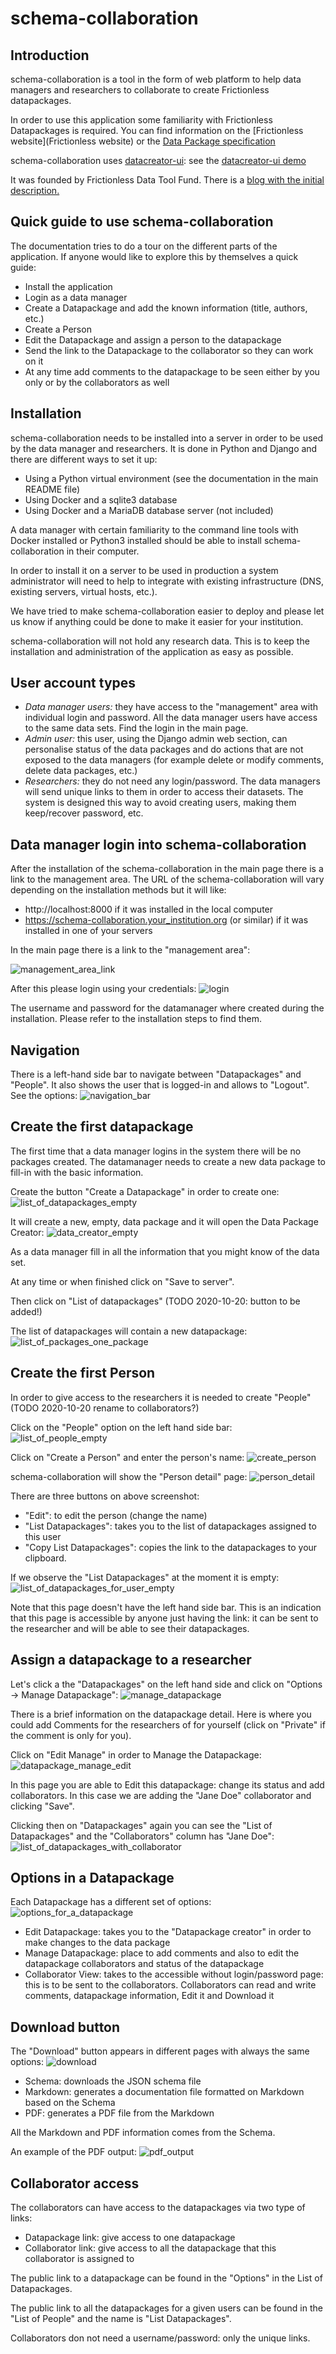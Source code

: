 # schema-collaboration
## Introduction
schema-collaboration is a tool in the form of web platform to help data managers and researchers to collaborate to create Frictionless datapackages.

In order to use this application some familiarity with Frictionless Datapackages is required. You can find information on the [Frictionless website](Frictionless website) or the [Data Package specification](https://specs.frictionlessdata.io/data-package/)

schema-collaboration uses [datacreator-ui](https://github.com/frictionlessdata/datapackage-ui): see the [datacreator-ui demo](https://create.frictionlessdata.io/)

It was founded by Frictionless Data Tool Fund. There is a [blog with the initial description.](https://frictionlessdata.io/blog/2020/07/16/tool-fund-polar-institute/#meet-carles-pina-estany)

## Quick guide to use schema-collaboration
The documentation tries to do a tour on the different parts of the application. If anyone would like to explore this by themselves a quick guide:
 * Install the application
 * Login as a data manager
 * Create a Datapackage and add the known information (title, authors, etc.)
 * Create a Person
 * Edit the Datapackage and assign a person to the datapackage
 * Send the link to the Datapackage to the collaborator so they can work on it
 * At any time add comments to the datapackage to be seen either by you only or by the collaborators as well

## Installation
schema-collaboration needs to be installed into a server in order to be used by the data manager and researchers. It is done in Python and Django and there are different ways to set it up:
 * Using a Python virtual environment (see the documentation in the main README file)
 * Using Docker and a sqlite3 database
 * Using Docker and a MariaDB database server (not included)

A data manager with certain familiarity to the command line tools with Docker installed or Python3 installed should be able to install schema-collaboration in their computer.

In order to install it on a server to be used in production a system administrator will need to help to integrate with existing infrastructure (DNS, existing servers, virtual hosts, etc.).

We have tried to make schema-collaboration easier to deploy and please let us know if anything could be done to make it easier for your institution.

schema-collaboration will not hold any research data. This is to keep the installation and administration of the application as easy as possible.

## User account types
 * *Data manager users:* they have access to the "management" area with individual login and password. All the data manager users have access to the same data sets. Find the login in the main page.
 * *Admin user:* this user, using the Django admin web section, can personalise status of the data packages and do actions that are not exposed to the data managers (for example delete or modify comments, delete data packages, etc.)
 * *Researchers:* they do not need any login/password. The data managers will send unique links to them in order to access their datasets. The system is designed this way to avoid creating users, making them keep/recover password, etc.

## Data manager login into schema-collaboration
After the installation of the schema-collaboration in the main page there is a link to the management area. The URL of the schema-collaboration will vary depending on the installation methods but it will like:
 * http://localhost:8000 if it was installed in the local computer
 * https://schema-collaboration.your_institution.org (or similar) if it was installed in one of your servers

In the main page there is a link to the "management area":

![management_area_link](images/homepage_link_to_management_area.png)

After this please login using your credentials:
![login](images/login.png)

The username and password for the datamanager where created during the installation. Please refer to the installation steps to find them.

## Navigation
There is a left-hand side bar to navigate between "Datapackages" and "People". It also shows the user that is logged-in and allows to "Logout". See the options:
![navigation_bar](images/navigation_bar.png)

## Create the first datapackage
The first time that a data manager logins in the system there will be no packages created. The datamanager needs to create a new data package to fill-in with the basic information.

Create the button "Create a Datapackage" in order to create one:
![list_of_datapackages_empty](images/list_of_packages_empty.png)

It will create a new, empty, data package and it will open the Data Package Creator:
![data_creator_empty](images/datacreator_ui_empty.png)

As a data manager fill in all the information that you might know of the data set.

At any time or when finished click on "Save to server".

Then click on "List of datapackages" (TODO 2020-10-20: button to be added!) 

The list of datapackages will contain a new datapackage:
![list_of_packages_one_package](images/list_of_packages_empty_one_package.png)

## Create the first Person
In order to give access to the researchers it is needed to create "People" (TODO 2020-10-20 rename to collaborators?)

Click on the "People" option on the left hand side bar:
![list_of_people_empty](images/list_of_people_empty.png)

Click on "Create a Person" and enter the person's name:
![create_person](images/create_person.png)

schema-collaboration will show the "Person detail" page:
![person_detail](images/person_detail.png)

There are three buttons on above screenshot:
 * "Edit": to edit the person (change the name)
 * "List Datapackages": takes you to the list of datapackages assigned to this user
 * "Copy List Datapackages": copies the link to the datapackages to your clipboard.
 
 If we observe the "List Datapackages" at the moment it is empty:
![list_of_datapackages_for_user_empty](images/list_of_datapackages_for_user_empty.png)

Note that this page doesn't have the left hand side bar. This is an indication that this page is accessible by anyone just having the link: it can be sent to the researcher and will be able to see their datapackages.

## Assign a datapackage to a researcher
Let's click a the "Datapackages" on the left hand side and click on "Options -> Manage Datapackage":
![manage_datapackage](images/manage_datapackage.png)

There is a brief information on the datapackage detail. Here is where you could add Comments for the researchers of for yourself (click on "Private" if the comment is only for you).

Click on "Edit Manage" in order to Manage the Datapackage:
![datapackage_manage_edit](images/datapackage_manage_edit.png)

In this page you are able to Edit this datapackage: change its status and add collaborators. In this case we are adding the "Jane Doe" collaborator and clicking "Save".

Clicking then on "Datapackages" again you can see the "List of Datapackages" and the "Collaborators" column has "Jane Doe":
![list_of_datapackages_with_collaborator](images/list_of_datapackages_with_collaborator.png)

## Options in a Datapackage
Each Datapackage has a different set of options:
![options_for_a_datapackage](images/options_for_datapackage.png)

 * Edit Datapackage: takes you to the "Datapackage creator" in order to make changes to the data package
 * Manage Datapackage: place to add comments and also to edit the datapackage collaborators and status of the datapackage
 * Collaborator View: takes to the accessible without login/password page: this is to be sent to the collaborators. Collaborators can read and write comments, datapackage information, Edit it and Download it

## Download button
The "Download" button appears in different pages with always the same options:
![download](images/download.png)

 * Schema: downloads the JSON schema file
 * Markdown: generates a documentation file formatted on Markdown based on the Schema
 * PDF: generates a PDF file from the Markdown
 
 All the Markdown and PDF information comes from the Schema.
 
An example of the PDF output:
![pdf_output](images/pdf_output.png)

## Collaborator access
The collaborators can have access to the datapackages via two type of links:
 * Datapackage link: give access to one datapackage
 * Collaborator link: give access to all the datapackage that this collaborator is assigned to

The public link to a datapackage can be found in the "Options" in the List of Datapackages.

The public link to all the datapackages for a given users can be found in the "List of People" and the name is "List Datapackages".

Collaborators don not need a username/password: only the unique links.
